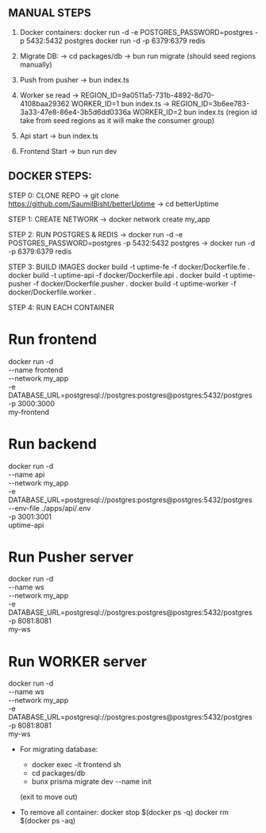 ## MANUAL STEPS

1. Docker containers:
    docker run -d -e POSTGRES_PASSWORD=postgres -p 5432:5432 postgres
    docker run -d -p 6379:6379 redis

2. Migrate DB:
     -> cd packages/db 
     -> bun run migrate (should seed regions manually)   


3. Push from pusher
  -> bun index.ts

4. Worker se read
  -> REGION_ID=9a0511a5-731b-4892-8d70-4108baa29362 WORKER_ID=1 bun index.ts
  -> REGION_ID=3b6ee783-3a33-47e8-86e4-3b5d6dd0336a WORKER_ID=2 bun index.ts
  (region id take from seed regions as it will make the consumer group)
5. Api start
  -> bun index.ts

6. Frontend Start
  -> bun run dev

## DOCKER STEPS:

STEP 0: CLONE REPO
  -> git clone https://github.com/SaumilBisht/betterUptime
  -> cd betterUptime

STEP 1: CREATE NETWORK
  -> docker network create my_app  

STEP 2: RUN POSTGRES & REDIS
  -> docker run -d -e POSTGRES_PASSWORD=postgres -p 5432:5432 postgres
  -> docker run -d -p 6379:6379 redis

STEP 3: BUILD IMAGES
  docker build -t uptime-fe -f docker/Dockerfile.fe .
  docker build -t uptime-api -f docker/Dockerfile.api .
  docker build -t uptime-pusher -f docker/Dockerfile.pusher .
  docker build -t uptime-worker -f docker/Dockerfile.worker .

STEP 4: RUN EACH CONTAINER

# Run frontend
docker run -d \
  --name frontend \
  --network my_app \
  -e DATABASE_URL=postgresql://postgres:postgres@postgres:5432/postgres \
  -p 3000:3000 \
  my-frontend

# Run backend
docker run -d \
  --name api \
  --network my_app \
  -e DATABASE_URL=postgresql://postgres:postgres@postgres:5432/postgres \
  --env-file ./apps/api/.env \
  -p 3001:3001 \
  uptime-api


# Run Pusher server
docker run -d \
  --name ws \
  --network my_app \
  -e DATABASE_URL=postgresql://postgres:postgres@postgres:5432/postgres \
  -p 8081:8081 \
  my-ws
# Run WORKER server
docker run -d \
  --name ws \
  --network my_app \
  -e DATABASE_URL=postgresql://postgres:postgres@postgres:5432/postgres \
  -p 8081:8081 \
  my-ws

* For migrating database:
  - docker exec -it frontend sh
  - cd packages/db
  - bunx prisma migrate dev --name init

  (exit to move out)

* To remove all container:
    docker stop $(docker ps -q)
    docker rm $(docker ps -aq)
